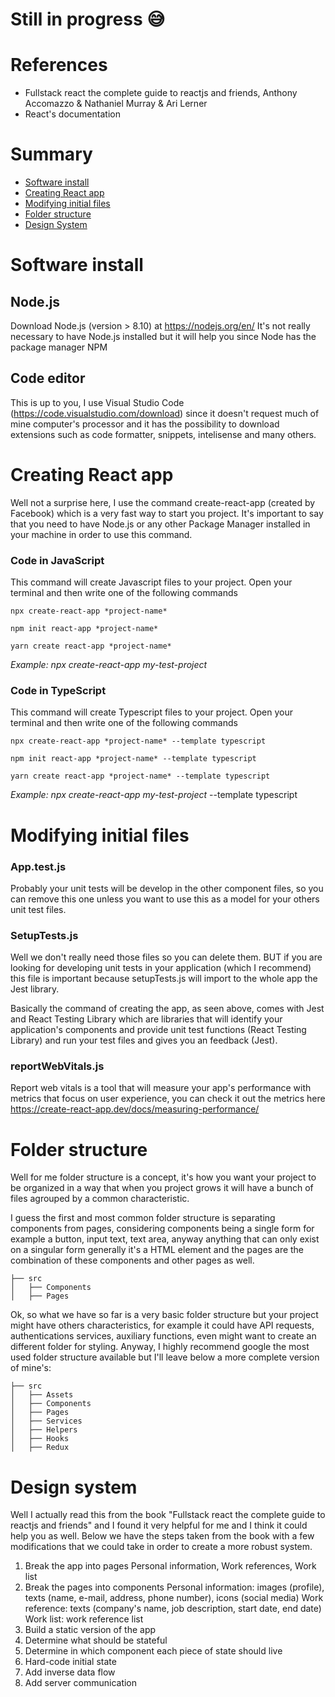 # Still in progress :sweat_smile:	   

# References
- Fullstack react the complete guide to reactjs and friends, Anthony Accomazzo & Nathaniel Murray & Ari Lerner
- React's documentation

# Summary
- [Software install](#software-install)
- [Creating React app](#creating-react-app)
- [Modifying initial files](#modifying-initial-files)
- [Folder structure](#folder-structure)
- [Design System](#design-system)

# Software install

## Node.js
  Download Node.js (version > 8.10) at https://nodejs.org/en/
  It's not really necessary to have Node.js installed but it will help you since Node has the package manager NPM

## Code editor
  This is up to you, I use Visual Studio Code (https://code.visualstudio.com/download) since it doesn't request much of mine computer's processor and it has the possibility to download extensions such as code formatter, snippets, intelisense and many others.

# Creating React app
  Well not a surprise here, I use the command create-react-app (created by Facebook) which is a very fast way to start you project. It's important to say that you need to have Node.js or any other Package Manager installed in your machine in order to use this command.
  
### Code in JavaScript
  This command will create Javascript files to your project. Open your terminal and then write one of the following commands 
```
npx create-react-app *project-name*
```
```
npm init react-app *project-name*
```
```
yarn create react-app *project-name*
```
*Example: npx create-react-app my-test-project*
  
### Code in TypeScript
  This command will create Typescript files to your project. Open your terminal and then write one of the following commands 
```
npx create-react-app *project-name* --template typescript
```
```
npm init react-app *project-name* --template typescript
```
```
yarn create react-app *project-name* --template typescript
```
*Example: npx create-react-app my-test-project* --template typescript

# Modifying initial files

### App.test.js
Probably your unit tests will be develop in the other component files, so you can remove this one unless you want to use this as a model for your others unit test files.

### SetupTests.js
Well we don't really need those files so you can delete them. BUT if you are looking for developing unit tests in your application (which I recommend) this file is important because setupTests.js will import to the whole app the Jest library.

Basically the command of creating the app, as seen above, comes with Jest and React Testing Library which are libraries that will identify your application's components and provide unit test functions (React Testing Library) and run your test files and gives you an feedback (Jest).

### reportWebVitals.js
Report web vitals is a tool that will measure your app's performance with metrics that focus on user experience, you can check it out the metrics here https://create-react-app.dev/docs/measuring-performance/

# Folder structure
Well for me folder structure is a concept, it's how you want your project to be organized in a way that when you project grows it will have a bunch of files agrouped by a common characteristic.

I guess the first and most common folder structure is separating components from pages, considering components being a single form for example a button, input text, text area, anyway anything that can only exist on a singular form generally it's a HTML element and the pages are the combination of these components and other pages as well.

    ├── src
    │   ├── Components
    │   ├── Pages

Ok, so what we have so far is a very basic folder structure but your project might have others characteristics, for example it could have API requests, authentications services, auxiliary functions, even might want to create an different folder for styling. Anyway, I highly recommend google the most used folder structure available but I'll leave below a more complete version of mine's:

    ├── src
    │   ├── Assets
    │   ├── Components
    │   ├── Pages
    │   ├── Services
    │   ├── Helpers
    │   ├── Hooks
    │   ├── Redux

# Design system
Well I actually read this from the book "Fullstack react the complete guide to reactjs and friends" and I found it very helpful for me and I think it could help you as well. Below we have the steps taken from the book with a few modifications that we could take in order to create a more robust system.

1. Break the app into pages
    Personal information, Work references, Work list 
3. Break the pages into components
    Personal information: images (profile), texts (name, e-mail, address, phone number), icons (social media)
    Work reference: texts (company's name, job description, start date, end date)
    Work list: work reference list
5. Build a static version of the app
7. Determine what should be stateful
8. Determine in which component each piece of state should live
9. Hard-code initial state
10. Add inverse data flow
11. Add server communication

